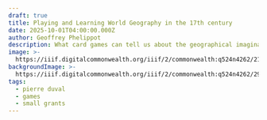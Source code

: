 ```yaml
---
draft: true
title: Playing and Learning World Geography in the 17th century
date: 2025-10-01T04:00:00.000Z
author: Geoffrey Phelippot
description: What card games can tell us about the geographical imagination
image: >-
  https://iiif.digitalcommonwealth.org/iiif/2/commonwealth:q524n4262/2183,93,2245,764/1200,/0/default.jpg
backgroundImage: >-
  https://iiif.digitalcommonwealth.org/iiif/2/commonwealth:q524n4262/2972,80,1428,1346/1200,/0/default.jpg
tags:
  - pierre duval
  - games
  - small grants
---
```


